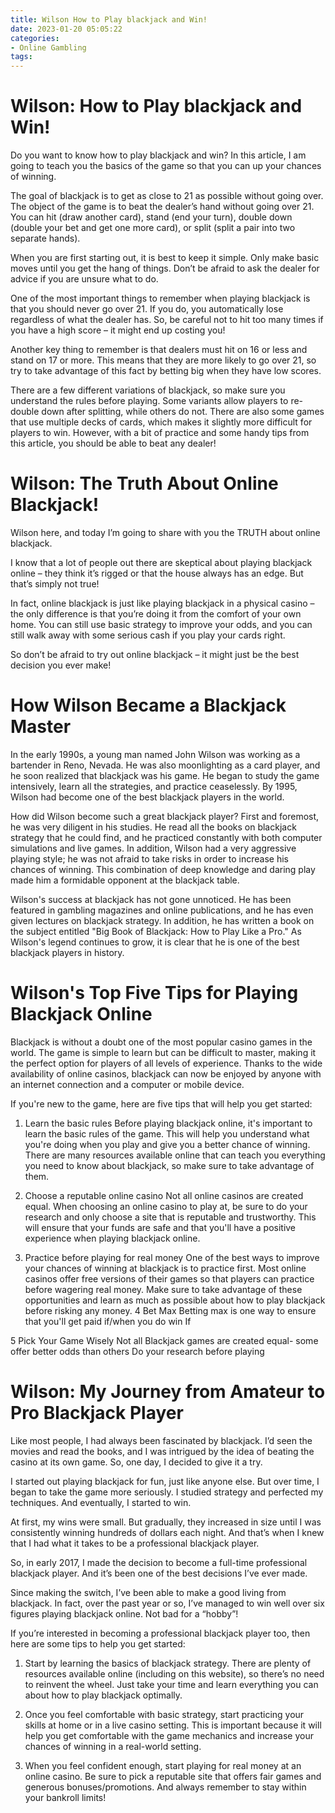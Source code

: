 ```yaml
---
title: Wilson How to Play blackjack and Win!
date: 2023-01-20 05:05:22
categories:
- Online Gambling
tags:
---
```



#  Wilson: How to Play blackjack and Win!

Do you want to know how to play blackjack and win? In this article, I am going to teach you the basics of the game so that you can up your chances of winning.

The goal of blackjack is to get as close to 21 as possible without going over. The object of the game is to beat the dealer’s hand without going over 21. You can hit (draw another card), stand (end your turn), double down (double your bet and get one more card), or split (split a pair into two separate hands).

When you are first starting out, it is best to keep it simple. Only make basic moves until you get the hang of things. Don’t be afraid to ask the dealer for advice if you are unsure what to do.

One of the most important things to remember when playing blackjack is that you should never go over 21. If you do, you automatically lose regardless of what the dealer has. So, be careful not to hit too many times if you have a high score – it might end up costing you!

Another key thing to remember is that dealers must hit on 16 or less and stand on 17 or more. This means that they are more likely to go over 21, so try to take advantage of this fact by betting big when they have low scores.

There are a few different variations of blackjack, so make sure you understand the rules before playing. Some variants allow players to re-double down after splitting, while others do not. There are also some games that use multiple decks of cards, which makes it slightly more difficult for players to win. However, with a bit of practice and some handy tips from this article, you should be able to beat any dealer!

#  Wilson: The Truth About Online Blackjack!

Wilson here, and today I’m going to share with you the TRUTH about online blackjack.

I know that a lot of people out there are skeptical about playing blackjack online – they think it’s rigged or that the house always has an edge. But that’s simply not true!

In fact, online blackjack is just like playing blackjack in a physical casino – the only difference is that you’re doing it from the comfort of your own home. You can still use basic strategy to improve your odds, and you can still walk away with some serious cash if you play your cards right.

So don’t be afraid to try out online blackjack – it might just be the best decision you ever make!

#  How Wilson Became a Blackjack Master

In the early 1990s, a young man named John Wilson was working as a bartender in Reno, Nevada. He was also moonlighting as a card player, and he soon realized that blackjack was his game. He began to study the game intensively, learn all the strategies, and practice ceaselessly. By 1995, Wilson had become one of the best blackjack players in the world.

How did Wilson become such a great blackjack player? First and foremost, he was very diligent in his studies. He read all the books on blackjack strategy that he could find, and he practiced constantly with both computer simulations and live games. In addition, Wilson had a very aggressive playing style; he was not afraid to take risks in order to increase his chances of winning. This combination of deep knowledge and daring play made him a formidable opponent at the blackjack table.

Wilson's success at blackjack has not gone unnoticed. He has been featured in gambling magazines and online publications, and he has even given lectures on blackjack strategy. In addition, he has written a book on the subject entitled "Big Book of Blackjack: How to Play Like a Pro." As Wilson's legend continues to grow, it is clear that he is one of the best blackjack players in history.

#  Wilson's Top Five Tips for Playing Blackjack Online 

Blackjack is without a doubt one of the most popular casino games in the world. The game is simple to learn but can be difficult to master, making it the perfect option for players of all levels of experience. Thanks to the wide availability of online casinos, blackjack can now be enjoyed by anyone with an internet connection and a computer or mobile device.

If you're new to the game, here are five tips that will help you get started:

1. Learn the basic rules
Before playing blackjack online, it's important to learn the basic rules of the game. This will help you understand what you're doing when you play and give you a better chance of winning. There are many resources available online that can teach you everything you need to know about blackjack, so make sure to take advantage of them.

2. Choose a reputable online casino
Not all online casinos are created equal. When choosing an online casino to play at, be sure to do your research and only choose a site that is reputable and trustworthy. This will ensure that your funds are safe and that you'll have a positive experience when playing blackjack online.

3. Practice before playing for real money
One of the best ways to improve your chances of winning at blackjack is to practice first. Most online casinos offer free versions of their games so that players can practice before wagering real money. Make sure to take advantage of these opportunities and learn as much as possible about how to play blackjack before risking any money.
 4 Bet Max Betting max is one way to ensure that you'll get paid if/when you do win If 


5 Pick Your Game Wisely Not all Blackjack games are created equal- some offer better odds than others Do your research before playing

#  Wilson: My Journey from Amateur to Pro Blackjack Player

Like most people, I had always been fascinated by blackjack. I’d seen the movies and read the books, and I was intrigued by the idea of beating the casino at its own game. So, one day, I decided to give it a try.

I started out playing blackjack for fun, just like anyone else. But over time, I began to take the game more seriously. I studied strategy and perfected my techniques. And eventually, I started to win.

At first, my wins were small. But gradually, they increased in size until I was consistently winning hundreds of dollars each night. And that’s when I knew that I had what it takes to be a professional blackjack player.

So, in early 2017, I made the decision to become a full-time professional blackjack player. And it’s been one of the best decisions I’ve ever made.

Since making the switch, I’ve been able to make a good living from blackjack. In fact, over the past year or so, I’ve managed to win well over six figures playing blackjack online. Not bad for a “hobby”!

If you’re interested in becoming a professional blackjack player too, then here are some tips to help you get started:

1) Start by learning the basics of blackjack strategy. There are plenty of resources available online (including on this website), so there’s no need to reinvent the wheel. Just take your time and learn everything you can about how to play blackjack optimally.

2) Once you feel comfortable with basic strategy, start practicing your skills at home or in a live casino setting. This is important because it will help you get comfortable with the game mechanics and increase your chances of winning in a real-world setting.

3) When you feel confident enough, start playing for real money at an online casino. Be sure to pick a reputable site that offers fair games and generous bonuses/promotions. And always remember to stay within your bankroll limits!
